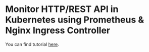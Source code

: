 # Monitor HTTP/REST API in Kubernetes using Prometheus & Nginx Ingress Controller

You can find tutorial [here](https://youtu.be/VjFFzGFyVlY).
